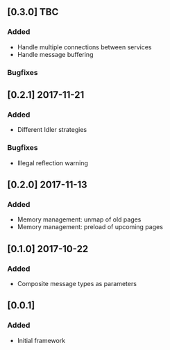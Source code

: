 ## [0.3.0] TBC

### Added

- Handle multiple connections between services
- Handle message buffering

### Bugfixes

## [0.2.1] 2017-11-21

### Added

- Different Idler strategies

### Bugfixes

- Illegal reflection warning


## [0.2.0] 2017-11-13

### Added

- Memory management: unmap of old pages
- Memory management: preload of upcoming pages


## [0.1.0] 2017-10-22

### Added

- Composite message types as parameters


## [0.0.1]

### Added

- Initial framework